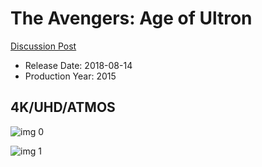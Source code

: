 # The Avengers: Age of Ultron

[Discussion Post](https://www.avsforum.com/threads/bass-eq-for-filtered-movies.2995212/post-56626708)

* Release Date: 2018-08-14
* Production Year: 2015

## 4K/UHD/ATMOS

![img 0](https://i.imgur.com/HrNOO6Y.jpg)

![img 1](https://i.imgur.com/PsnGySD.png)

